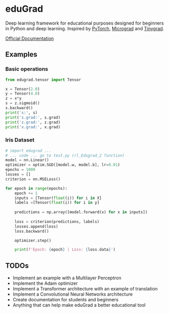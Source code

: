 
# eduGrad

Deep learning framework for educational purposes designed for beginners in Python and deep learning. Inspired by [PyTorch](https://github.com/pytorch/pytorch), [Micrograd](https://github.com/karpathy/micrograd) and [Tinygrad](https://github.com/tinygrad/tinygrad).

[Official Documentation](https://joseortizm.github.io/edugrad-website/docs/index.html)

## Examples
### Basic operations
```python
from edugrad.tensor import Tensor

x = Tensor(2.0)
y = Tensor(4.0)
z = x*y
s = z.sigmoid()
s.backward()
print('s:', s)
print('s.grad:', s.grad)
print('z.grad:', z.grad)
print('x.grad:', x.grad)
```
### Iris Dataset
```python
# import edugrad ...
# ... code ... go to test.py (rl_Edugrad_2 function)
model = nn.Linear()
optimizer = optim.SGD([model.w, model.b], lr=0.01)
epochs = 1000 
losses = []
criterion = nn.MSELoss()

for epoch in range(epochs):
    epoch += 1
    inputs = [Tensor(float(i)) for i in X]
    labels =[Tensor(float(i)) for i in y]
    
    predictions = np.array([model.forward(x) for x in inputs])
   
    loss = criterion(predictions, labels)
    losses.append(loss)
    loss.backward()

    optimizer.step()

    print(f'Epoch: {epoch} | Loss: {loss.data}')
```

## TODOs
- Implement an example with a Multilayer Perceptron
- Implement the Adam optimizer
- Implement a Transformer architecture with an example of translation
- Implement a Convolutional Neural Networks architecture
- Create documentation for students and beginners
- Anything that can help make eduGrad a better educational tool





